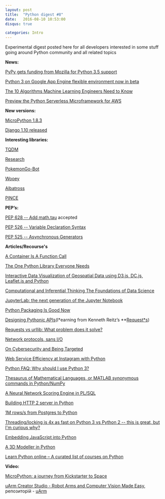 ```yaml
---
layout: post
title:  "Python digest #8"
date:   2016-08-10 10:53:00
disqus: true

categories: Intro
---
```


Experimental digest posted here for all developers interested in some stuff going around
Python community and all related topics


**News:**

[PyPy gets funding from Mozilla for Python 3.5 support](https://morepypy.blogspot.nl/2016/08/pypy-gets-funding-from-mozilla-for.html)

[Python 3 on Google App Engine flexible environment now in beta](https://cloudplatform.googleblog.com/2016/08/python-3-on-Google-App-Engine-flexible-environment-now-in-beta.html)

[The 10 Algorithms Machine Learning Engineers Need to Know](https://gab41.lab41.org/the-10-algorithms-machine-learning-engineers-need-to-know-f4bb63f5b2fa#.yxayzqpae)

[Preview the Python Serverless Microframework for AWS](https://aws.amazon.com/blogs/developer/preview-the-python-serverless-microframework-for-aws/)

**New versions:**

[MicroPython 1.8.3](https://github.com/micropython/micropython/releases/tag/v1.8.3)

[Django 1.10 released](https://www.djangoproject.com/weblog/2016/aug/01/django-110-released/)

**Interesting libraries:**

[TQDM](https://tqdm.github.io/)

[Research](https://github.com/commaai/research)

[PokemonGo-Bot](https://github.com/PokemonGoF/PokemonGo-Bot)

[Wooey](https://github.com/wooey/Wooey)

[Albatross](https://github.com/kespindler/albatross)

[PINCE](https://github.com/korcankaraokcu/PINCE)

**PEP’s:**

[PEP 628 -- Add math.tau](https://www.python.org/dev/peps/pep-0628/) accepted

[PEP 526 -- Variable Declaration Syntax](https://www.python.org/dev/peps/pep-0526/)

[PEP 525 -- Asynchronous Generators](https://www.python.org/dev/peps/pep-0525/)

**Articles/Recourse's**

[A Container Is A Function Call](https://glyph.twistedmatrix.com/2016/08/defcontainer.html)

[The One Python Library Everyone Needs](https://glyph.twistedmatrix.com/2016/08/attrs.html)

[Interactive Data Visualization of Geospatial Data using D3.js, DC.js, Leaflet.js and Python](http://adilmoujahid.com/posts/2016/08/interactive-data-visualization-geospatial-d3-dc-leaflet-python/)

[Computational and Inferential Thinking The Foundations of Data Science](http://www.inferentialthinking.com/)

[JupyterLab: the next generation of the Jupyter Notebook](http://blog.jupyter.org/2016/07/14/jupyter-lab-alpha/)

[Python Packaging Is Good Now](https://glyph.twistedmatrix.com/2016/08/python-packaging.html)

[Designing Pythonic APIs](http://noamelf.com/2016/08/05/designing-pythonic-apis/)(l*earning from Kenneth Reitz’s **[Request*s](http://docs.python-requests.org/en/master/))

[Requests vs urllib: What problem does it solve?](http://www.curiousefficiency.org/posts/2016/08/what-problem-does-it-solve.html)

[Network protocols, sans I/O](https://sans-io.readthedocs.io/)

[On Cybersecurity and Being Targeted](http://www.kennethreitz.org/essays/on-cybersecurity-and-being-targeted)

[Web Service Efficiency at Instagram with Python](https://engineering.instagram.com/web-service-efficiency-at-instagram-with-python-4976d078e366#.bz96n5g7n)

[Python FAQ: Why should I use Python 3?](https://eev.ee/blog/2016/07/31/python-faq-why-should-i-use-python-3/)

[Thesaurus of Mathematical Languages, or MATLAB synonymous commands in Python/NumPy](http://mathesaurus.sourceforge.net/)

[A Neural Network Scoring Engine in PL/SQL](http://externaltable.blogspot.nl/2016/07/a-neural-network-scoring-engine-in-plsql.html)

[Building HTTP 2 server in Python](https://pawelmhm.github.io/python/twisted/http2/python3/2016/07/30/twisted-http2.html)

[1M rows/s from Postgres to Python ](https://magic.io/blog/asyncpg-1m-rows-from-postgres-to-python/)

[Threading/locking is 4x as fast on Python 3 vs Python 2 -- this is great, but I'm curious why?](https://www.reddit.com/r/Python/comments/4vyg2m/threadinglocking_is_4x_as_fast_on_python_3_vs/)

[Embedding JavaScript into Python](https://blog.sqreen.io/embedding-javascript-into-python/)

[A 3D Modeller in Python](http://aosabook.org/en/500L/a-3d-modeller.html)

[Learn Python online – A curated list of courses on Python](http://bafflednerd.com/learn-python-online/)

**Video:**

[MicroPython: a journey from Kickstarter to Space](https://www.youtube.com/watch?v=Zm08hXeuv-I)

[uArm Creator Studio - Robot Arms and Computer Vision Made Easy](https://www.youtube.com/watch?v=BGF50a8rUb4), репозиторій - [uArm](https://github.com/apockill/uArmCreatorStudio/releases/tag/v1.0-beta)



[jekyll-gh]: https://github.com/wolendranh/jekyll
[jekyll]:    http://jekyllrb.com
